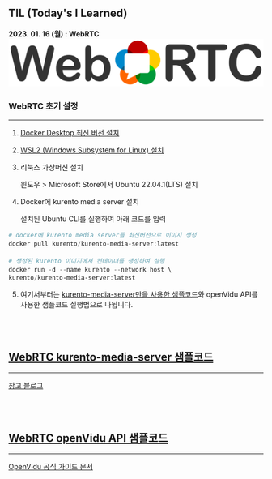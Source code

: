 ## **TIL (Today's I Learned)**

**2023. 01. 16 (월) : WebRTC**
<br>
![WebRTC_Logo](./resources/img/WebRTC_Logo.svg)

### **WebRTC 초기 설정**
---

1. [Docker Desktop 최신 버전 설치](https://www.docker.com/products/docker-desktop/)

2. [WSL2 (Windows Subsystem for Linux) 설치](https://learn.microsoft.com/ko-kr/windows/wsl/install-manual#step-4---download-the-linux-kernel-update-package)

3. 리눅스 가상머신 설치

    윈도우 > Microsoft Store에서 Ubuntu 22.04.1(LTS) 설치
    

4. Docker에 kurento media server 설치

    설치된 Ubuntu CLI를 실행하여 아래 코드를 입력

```powershell
# docker에 kurento media server를 최신버전으로 이미지 생성
docker pull kurento/kurento-media-server:latest

# 생성된 kurento 이미지에서 컨테이너를 생성하여 실행
docker run -d --name kurento --network host \
kurento/kurento-media-server:latest
```

5. 여기서부터는 <a href="kurento-media-server">kurento-media-server만을 사용한 샘플코드</a>와 openVidu API를 사용한 샘플코드 실행법으로 나뉩니다.

<br><br>

## [**WebRTC kurento-media-server 샘플코드**](#kurento-media-server)
---
[참고 블로그](https://gh402.tistory.com/44)

<br><br>

## [**WebRTC openVidu API 샘플코드**](#openVidu)
---
[OpenVidu 공식 가이드 문서](https://docs.openvidu.io/en/stable/tutorials/openvidu-library-react/)


